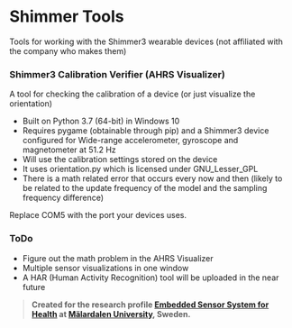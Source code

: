 # Shimmer Tools
Tools for working with the Shimmer3 wearable devices (not affiliated with the company who makes them)


### Shimmer3 Calibration Verifier (AHRS Visualizer)
A tool for checking the calibration of a device (or just visualize the orientation)
  - Built on Python 3.7 (64-bit) in Windows 10
  - Requires pygame (obtainable through pip) and a Shimmer3 device configured for Wide-range accelerometer, gyroscope and magnetometer at 51.2 Hz
  - Will use the calibration settings stored on the device
  - It uses orientation.py which is licensed under GNU_Lesser_GPL
  - There is a math related error that occurs every now and then (likely to be related to the update frequency of the model and the sampling frequency difference)

Replace COM5 with the port your devices uses.

### ToDo
  - Figure out the math problem in the AHRS Visualizer
  - Multiple sensor visualizations in one window
  - A HAR (Human Activity Recognition) tool will be uploaded in the near future

> **Created for the research profile [Embedded Sensor System for Health](https://www.es.mdh.se/projects/324-ESS_H___Embedded_Sensor_Systems_for_Health_Research_Profile) at [Mälardalen University](https://www.mdh.se/en/malardalen-university?), Sweden.**
